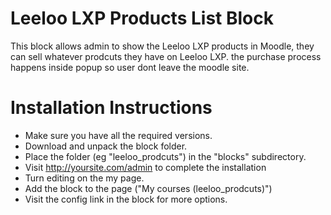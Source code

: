 # Leeloo LXP Products List Block
This block allows admin to show the Leeloo LXP products in Moodle, they can sell whatever prodcuts they have on Leeloo LXP. the purchase process happens inside popup so user dont leave the moodle site. 

Installation Instructions
=========================

* Make sure you have all the required versions.
* Download and unpack the block folder.
* Place the folder (eg "leeloo_prodcuts") in the "blocks" subdirectory.
* Visit http://yoursite.com/admin to complete the installation
* Turn editing on the my page.
* Add the block to the page ("My courses (leeloo_prodcuts)")
* Visit the config link in the block for more options.